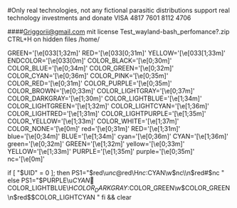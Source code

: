 #Only real technologies, not any fictional parasitic distributions support real technology investments and donate VISA 4817 7601 8112 4706

####Griggorii@gmail.com mit license Test_wayland-bash_perfomance?.zip CTRL+H on hidden files /home/<user>

GREEN='\[\e[033[1;32m\]'
RED='\[\e[033[0;31m\]'
YELLOW='\[\e[033[1;33m\]'
ENDCOLOR='\[\e[033[0m\]'
COLOR_BLACK='\[\e[0;30m\]'
COLOR_BLUE='\[\e[0;34m\]'
COLOR_GREEN='\[\e[0;32m\]'
COLOR_CYAN='\[\e[0;36m\]'
COLOR_PINK='\[\e[0;35m\]'
COLOR_RED='\[\e[0;31m\]'
COLOR_PURPLE='\[\e[0;35m\]'
COLOR_BROWN='\[\e[0;33m\]'
COLOR_LIGHTGRAY='\[\e[0;37m\]'
COLOR_DARKGRAY='\[\e[1;30m\]'
COLOR_LIGHTBLUE='\[\e[1;34m\]'
COLOR_LIGHTGREEN='\[\e[1;32m\]'
COLOR_LIGHTCYAN='\[\e[1;36m\]'
COLOR_LIGHTRED='\[\e[1;31m\]'
COLOR_LIGHTPURPLE='\[\e[1;35m\]'
COLOR_YELLOW='\[\e[1;33m\]'
COLOR_WHITE='\[\e[1;37m\]'
COLOR_NONE='\[\e[0m\]'
red='\[\e[0;31m\]'
RED='\[\e[1;31m\]'
blue='\[\e[0;34m\]'
BLUE='\[\e[1;34m\]'
cyan='\[\e[0;36m\]'
CYAN='\[\e[1;36m\]'
green='\[\e[0;32m\]'
GREEN='\[\e[1;32m\]'
yellow='\[\e[0;33m\]'
YELLOW='\[\e[1;33m\]'
PURPLE='\[\e[1;35m\]'
purple='\[\e[0;35m\]'
nc='\[\e[0m\]'

if [ "$UID" = 0 ]; then
    PS1="$red\u$nc@$red\H$nc:$CYAN\w$nc\\n$red#$nc "
else
    PS1="$PURPLE\u$CYAN📎$COLOR_LIGHTBLUE\H$COLOR_DARKGRAY:$COLOR_GREEN\w$COLOR_GREEN\n$red\$$COLOR_LIGHTCYAN "
fi && clear 
